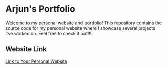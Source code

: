 # Arjun's Portfolio

Welcome to my personal website and portfolio! This repository contains the source code for my personal website where I showcase several projects I've worked on. Feel free to check it out!!!!

## Website Link
[Link to Your Personal Website](https://arjunc36532.github.io/Arjun-Portfolio/)


